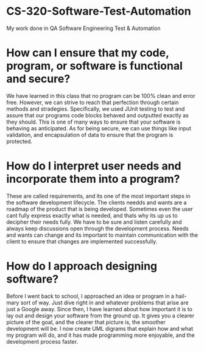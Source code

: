 # CS-320-Software-Test-Automation
My work done in QA Software Engineering Test &amp; Automation

# How can I ensure that my code, program, or software is functional and secure?
  We have learned in this class that no program can be 100% clean and error free. However, we can strive to reach that perfection through certain methods and 
  stradegies. Specifically, we used JUnit testing to test and assure that our programs code blocks behaved and outputted exactly as they should. This is one of 
  many ways to ensure that your software is behaving as anticipated. As for being secure, we can use things like input validation, and encapsulation of data to
  ensure that the program is protected.

# How do I interpret user needs and incorporate them into a program?
  These are called requirements, and its one of the most important steps in the software development lifecycle. The clients needds and wants are a roadmap of the
  product that is being developed. Sometimes even the user cant fully express exactly what is needed, and thats why its up us to decipher their needs fully. We 
  have to be sure and listen carefully and always keep discussions open through the development process. Needs and wants can change and its important to maintain
  communication with the client to ensure that changes are implemented successfully. 

# How do I approach designing software?
  Before I went back to school, I approached an idea or program in a hail-mary sort of way. Just dive right in and whatever problems that arise are just a Google 
  away. Since then, I have learned about how important it is to lay out and design your software from the ground up. It gives you a clearer picture of the goal, 
  and the clearer that picture is, the smoother development will be. I now create UML digrams that explain how and what my program will do, and it has made 
  programming more enjoyable, and the development process faster. 
